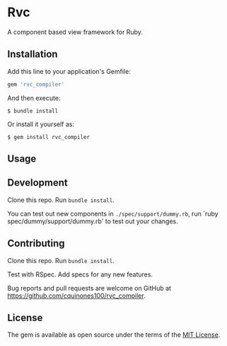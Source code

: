 # Rvc

A component based view framework for Ruby.

## Installation

Add this line to your application's Gemfile:

```ruby
gem 'rvc_compiler'
```

And then execute:

    $ bundle install

Or install it yourself as:

    $ gem install rvc_compiler

## Usage

## Development

Clone this repo. Run `bundle install`. 

You can test out new components in `./spec/support/dummy.rb`,
run `ruby spec/dummy/support/dummy.rb' to test out your changes.

## Contributing

Clone this repo. Run `bundle install`. 

Test with RSpec. Add specs for any new features.

Bug reports and pull requests are welcome on GitHub at https://github.com/cquinones100/rvc_compiler.

## License

The gem is available as open source under the terms of the [MIT License](https://opensource.org/licenses/MIT).
